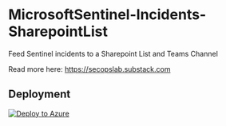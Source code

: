 # MicrosoftSentinel-Incidents-SharepointList
Feed Sentinel incidents to a Sharepoint List and Teams Channel

Read more here: https://secopslab.substack.com

## Deployment

[![Deploy to Azure](https://aka.ms/deploytoazurebutton)](https://portal.azure.com/#create/Microsoft.Template/uri/https%3A%2F%2Fraw.githubusercontent.com%2Fmikoiv%2FMicrosoftSentinel-Incidents-SharepointList%2Fmain%2Fazuredeploy.json)
